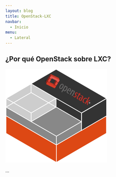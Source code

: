 ```yaml
---
layout: blog
title: OpenStack-LXC
navbar:
  - Inicio
menu:
  - Lateral
---
```

<section>
  <h2>¿Por qué OpenStack sobre LXC?</h2>
  <img src="images/os01.png"/>
  <p>
    ...
  </p>
